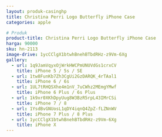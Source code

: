 ```yaml
---
layout: produk-casinghp
title: Christina Perri Logo Butterfly iPhone Case
categories: apple

# Produk
product-title: Christina Perri Logo Butterfly iPhone Case
harga: 90000
sku: hn-2113
image-drive: 1ycCClgX1btwhBnehBTbdRHz-z9Vm-6Xg
gallery:
  - url: 1q9JamVqyxOjWrkHWCPmUNUVdGs1crxCV
    title: iPhone 5 / 5s / SE
  - url: 1tw8FunKb7Zh3CgUi2GzDARQK_4rTAal1
    title: iPhone 6 / 6s
  - url: 1UL7tRHQSXhe4m1nV_7uCWhz2MEmgYMwf
    title: iPhone 6 Plus / 6s Plus
  - url: 1k9xr0XKhDpyUug8W3BzR5rpL43IMrCSi
    title: iPhone 7 / 8
  - url: 1YsdBvGNUosL1qDY4iqnQ4ZpZ-fLZNnWV
    title: iPhone 7 Plus / 8 Plus
  - url: 1ycCClgX1btwhBnehBTbdRHz-z9Vm-6Xg
    title: iPhone X
---
```

